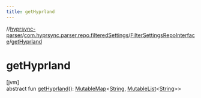 ```yaml
---
title: getHyprland
---
```

//[hyprsync-parser](../../../index.html)/[com.hyprsync.parser.repo.filteredSettings](../index.html)/[FilterSettingsRepoInterface](index.html)/[getHyprland](get-hyprland.html)



# getHyprland



[jvm]\
abstract fun [getHyprland](get-hyprland.html)(): [MutableMap](https://kotlinlang.org/api/core/kotlin-stdlib/kotlin.collections/-mutable-map/index.html)&lt;[String](https://kotlinlang.org/api/core/kotlin-stdlib/kotlin/-string/index.html), [MutableList](https://kotlinlang.org/api/core/kotlin-stdlib/kotlin.collections/-mutable-list/index.html)&lt;[String](https://kotlinlang.org/api/core/kotlin-stdlib/kotlin/-string/index.html)&gt;&gt;



